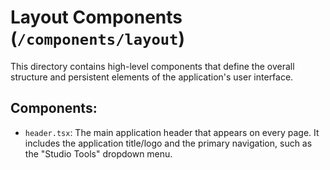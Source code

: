 # Layout Components (`/components/layout`)

This directory contains high-level components that define the overall structure and persistent elements of the application's user interface.

## Components:

-   `header.tsx`: The main application header that appears on every page. It includes the application title/logo and the primary navigation, such as the "Studio Tools" dropdown menu.
